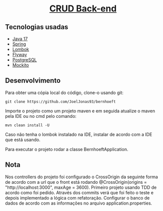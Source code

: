 <h1 align="center">
  <a href="https://github.com/JoelJonas93/bernhoeft/">
    CRUD Back-end
  </a>
</h1>

## Tecnologias usadas

- [Java 17](https://www.oracle.com/java/technologies/javase/jdk17-archive-downloads.html)
- [Spring](https://spring.io/projects/spring-boot)
- [Lombok](https://projectlombok.org/)
- [Flyway](https://flywaydb.org/)
- [PostgreSQL](https://www.postgresql.org/)
- [Mockito](https://site.mockito.org/)

## Desenvolvimento

Para obter uma cópia local do código, clone-o usando git:

```
git clone https://github.com/JoelJonas93/bernhoeft
```
Importe o projeto como um projeto maven e em seguida atualize o maven pela IDE ou no cmd pelo comando:

```
mvn clean install -U
```

Caso não tenha o lombok instalado na IDE, instalar de acordo com a IDE que está usando.

Para executar o projeto rodar a classe BernhoeftApplication.

## Nota
Nos controllers do projeto foi configurado o CrossOrigin da seguinte forma de acordo com a url que o front está rodando @CrossOrigin(origins = "http://localhost:3000", maxAge = 3600).
Primeiro projeto usando TDD de acordo como foi pedido. Através dos commits verá que foi feito o teste e depois implementado a lógica com refatoração.
Configurar o banco de dados de acordo com as informações no arquivo application.properties.
